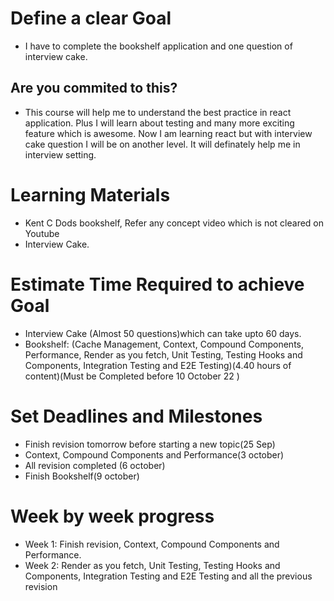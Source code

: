 # Define a clear Goal

- I have to complete the bookshelf application and one question of interview cake.

## Are you commited to this?

- This course will help me to understand the best practice in react application. Plus I will learn about testing and many more exciting feature which is awesome. Now I am learning react but with interview cake question I will be on another level. It will definately help me in interview setting.

# Learning Materials

- Kent C Dods bookshelf, Refer any concept video which is not cleared on Youtube
- Interview Cake.

# Estimate Time Required to achieve Goal

- Interview Cake (Almost 50 questions)which can take upto 60 days.
- Bookshelf: (Cache Management, Context, Compound Components, Performance, Render as you fetch, Unit Testing, Testing Hooks and Components, Integration Testing and E2E Testing)(4.40 hours of content)(Must be Completed before 10 October 22 )

# Set Deadlines and Milestones

- Finish revision tomorrow before starting a new topic(25 Sep)
- Context, Compound Components and Performance(3 october)
- All revision completed (6 october)
- Finish Bookshelf(9 october)

# Week by week progress

- Week 1: Finish revision, Context, Compound Components and Performance.
- Week 2: Render as you fetch, Unit Testing, Testing Hooks and Components, Integration Testing and E2E Testing and all the previous revision
